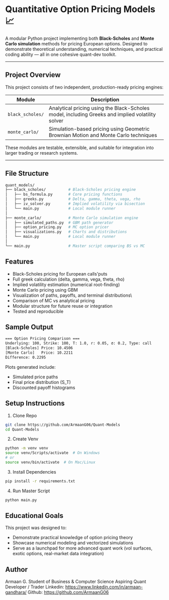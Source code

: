 # Quantitative Option Pricing Models 📈

A modular Python project implementing both **Black-Scholes** and **Monte Carlo simulation** methods for pricing European options. Designed to demonstrate theoretical understanding, numerical techniques, and practical coding ability — all in one cohesive quant-dev toolkit.

---

## Project Overview

This project consists of two independent, production-ready pricing engines:

| Module | Description |
|--------|-------------|
| `black_scholes/` | Analytical pricing using the Black-Scholes model, including Greeks and implied volatility solver |
| `monte_carlo/`   | Simulation-based pricing using Geometric Brownian Motion and Monte Carlo techniques |

These modules are testable, extensible, and suitable for integration into larger trading or research systems.

---

## File Structure

```bash
quant_models/
├── black_scholes/          # Black-Scholes pricing engine
│   ├── bs_formula.py       # Core pricing functions
│   ├── greeks.py           # Delta, gamma, theta, vega, rho
│   ├── iv_solver.py        # Implied volatility via bisection
│   └── main.py             # Local module runner
│
├── monte_carlo/            # Monte Carlo simulation engine
│   ├── simulated_paths.py  # GBM path generator
│   ├── option_pricing.py   # MC option pricer
│   ├── visualizations.py   # Charts and distributions
│   └── main.py             # Local module runner
│
└── main.py                 # Master script comparing BS vs MC
```
## Features

- Black-Scholes pricing for European calls'puts
- Full greek calculation (delta, gamma, vega, theta, rho)
- Implied volatility estimation (numerical root-finding)
- Monte Carlo pricing using GBM
- Visualization of paths, payoffs, and terminal distributions\
- Comparison of MC vs analytical pricing
- Modular structure for future reuse or integration
- Tested and reproducible

## Sample Output

```bash
=== Option Pricing Comparison ===
Underlying: 100, Strike: 100, T: 1.0, r: 0.05, σ: 0.2, Type: call
[Black-Scholes] Price: 10.4506
[Monte Carlo]   Price: 10.2211
Difference: 0.2295
```
Plots generated include:
- Simulated price paths
- Final price distribution (S_T)
- Discounted payoff histograms

## Setup Instructions

1. Clone Repo
```bash
git clone https://github.com/ArmaanG06/Quant-Models
cd Quant-Models
```

2. Create Venv
```bash
python -m venv venv
source venv/Scripts/activate  # On Windows
# or
source venv/bin/activate  # On Mac/Linux
```

3. Install Dependencies
```bash
pip install -r requirements.txt
```

4. Run Master Script
```bash
python main.py
```

## Educational Goals
This project was designed to:
- Demonstrate practical knowledge of option pricing theory
- Showcase numerical modeling and vectorized simulations
- Serve as a launchpad for more advanced quant work (vol surfaces, exotic options, real-market data integration)

## Author
Armaan G.
Student of Business & Computer Science
Aspiring Quant Developer / Trader
Linkedin: https://www.linkedin.com/in/armaan-gandhara/
Github: https://github.com/ArmaanG06
